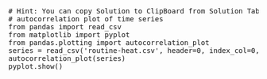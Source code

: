 <pre class="file" data-target="clipboard">
# Hint: You can copy Solution to ClipBoard from Solution Tab
# autocorrelation plot of time series
from pandas import read_csv
from matplotlib import pyplot
from pandas.plotting import autocorrelation_plot
series = read_csv('routine-heat.csv', header=0, index_col=0, parse_dates=True, squeeze=True)
autocorrelation_plot(series)
pyplot.show()
</pre>

